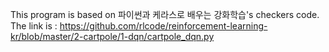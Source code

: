 This program is based on 파이썬과 케라스로 배우는 강화학습's checkers code. The link is :
https://github.com/rlcode/reinforcement-learning-kr/blob/master/2-cartpole/1-dqn/cartpole_dqn.py
